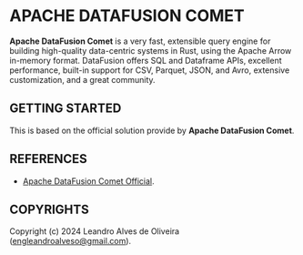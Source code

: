 # APACHE DATAFUSION COMET

**Apache DataFusion Comet** is a very fast, extensible query engine for building high-quality data-centric systems in Rust, using the Apache Arrow in-memory format. DataFusion offers SQL and Dataframe APIs, excellent performance, built-in support for CSV, Parquet, JSON, and Avro, extensive customization, and a great community.

## GETTING STARTED

This is based on the official solution provide by **Apache DataFusion Comet**.

## REFERENCES

- [Apache DataFusion Comet Official](https://datafusion.apache.org/).

## COPYRIGHTS

Copyright (c) 2024 Leandro Alves de Oliveira (engleandroalveso@gmail.com).